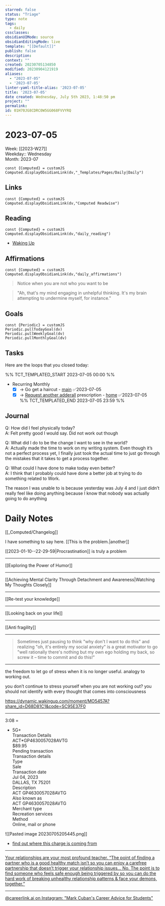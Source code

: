 ```yaml
---
starred: false
status: "Triage"
type: note
tags:
  - daily
cssclasses: 
obsidianUIMode: source
obsidianEditingMode: live
template: "[[Default]]"
publish: false
description: 
context: ""
created: 20230705134850
modified: 20230904121919
aliases:
  - "2023-07-05"
  - '2023-07-05'
linter-yaml-title-alias: '2023-07-05'
title: '2023-07-05'
date created: Wednesday, July 5th 2023, 1:48:50 pm
project: ""
permalink: 
id: 01H70JG8CDRC0W5GG068FVVYRQ
---
```


# 2023-07-05

Week: [[2023-W27]]  
Weekday:: Wednesday  
Month: 2023-07

```dataviewjs
const {Computed} = customJS
Computed.displayObsidianLink(dv,"_Templates/Pages/Daily|Daily")
```

## Links

```dataviewjs
const {Computed} = customJS
Computed.displayObsidianLink(dv,"Computed Readwise")
```

## Reading

```dataviewjs
const {Computed} = customJS
Computed.displayObsidianLink(dv,"daily_reading")
```
- [Waking Up]( https://read.readwise.io/read/01gjr2j724698ts9z7mbyxz63z)


## Affirmations

```dataviewjs
const {Computed} = customJS
Computed.displayObsidianLink(dv,"daily_affirmations")
```

> Notice when you are not who you want to be

> "Ah, that's my mind engaging in unhelpful thinking. It's my brain attempting to undermine myself, for instance."

## Goals

```dataviewjs
const {Periodic} = customJS
Periodic.pullTodayGoal(dv)
Periodic.pullWeeklyGoal(dv)
Periodic.pullMonthlyGoal(dv)
```

## Tasks

Here are the loops that you closed today:

%% TCT_TEMPLATED_START 2023-07-05 00:00 %%
- Recurring Monthly
    - [x] -> Go get a haircut - [main](drafts://x-callback-url/runAction?text=9301735b-f276-46d6-9e6f-4b00755a5a02,6927071359&action=Write%20to%20Obsidian%20File) ✅2023-07-05
    - [x] -> [Request another adderall](https://stjohnonline.iqhealth.com/person/fw8C73Qy4Mn64U8/health-record/medications/) prescription - [home](drafts://x-callback-url/runAction?text=656b94d3-7489-4ff6-a3bc-d6000c78b532,6933012266&action=Write%20to%20Obsidian%20File) ✅2023-07-05  
%% TCT_TEMPLATED_END 2023-07-05 23:59 %%

## Journal

Q: How did I feel physically today?  
A: Felt pretty good I would say. Did not work out though

Q: What did I do to be the change I want to see in the world?  
A: Actually made the time to work on my writing system. Even though it’s not a perfect process yet, I finally just took the actual time to just go through the mistakes that it takes to get a process together.

Q: What could I have done to make today even better?  
A: I think that I probably could have done a better job at trying to do something related to Work.

The reason I was unable to is because yesterday was July 4 and I just didn’t really feel like doing anything because I know that nobody was actually going to do anything

# Daily Notes

[[_Computed/Changelog]]




I have something to say here. [[This is the problem.|another]]



[[2023-01-10--22-29-59|Procrastination]] is truly a problem


---


[[Exploring the Power of Humor]]

---

[[Achieving Mental Clarity Through Detachment and Awareness|Watching My Thoughts Closely]]


---

[[Re-test your knowledge]]


---


[[Looking back on your life]]


---

[[Anti fragility]]

---

> Sometimes just pausing to think "why don't I want to do this" and realizing "oh, it's entirely my social anxiety" is a great motivator to go "well rationally there's nothing but my own ego holding my back, so screw it – time to commit and do this!"


---


the freedom to let go of stress when it is no longer useful. analogy to working out.

you don’t continue to stress yourself when you are not working out? you should not identify with every thought that comes into consciousness

<https://dynamic.wakingup.com/moment/MO5457A?share_id=D68D81C1&code=SC95E37F0>

---

3:08 =
- 5G+  
Transaction Details  
ACT*GP4630057028AVTG  
$89.95  
Pending transaction  
Transaction details  
Туре  
Sale  
Transaction date  
Jul 04, 2023  
DALLAS, TX 75201  
Description  
ACT GP4630057028AVTG  
Also known as  
ACT GP4630057028AVTG  
Merchant type  
Recreation services  
Method  
Online, mail or phone

![[Pasted image 20230705205445.png]]
- [find out where this charge is coming from](things:///show?id=RUTxsReffZEdwAUrrFjzJ4)



---

[Your relationships are your most profound teacher.   “The point of finding a partner who is a good healthy match isn’t so you can enjoy a carefree partnership that doesn’t trigger your relationship issues…  No.  The point is to find someone who feels safe enough being triggered by so you can do the hard work of breaking unhealthy relationship patterns   & face your demons, together.”](https://www.instagram.com/reel/CrL1ekSPL7Z/)

---

[@careerlink.ai on Instagram: "Mark Cuban's Career Advice for Students"](https://www.instagram.com/reel/CtLJxjvR6me/)
